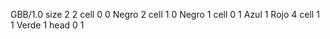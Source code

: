 <gs-board without-header> GBB/1.0
size 2 2
cell 0 0 Negro 2 
cell 1 0 Negro 1 
cell 0 1 Azul 1 Rojo 4
cell 1 1 Verde 1
head 0 1
 </gs-board>